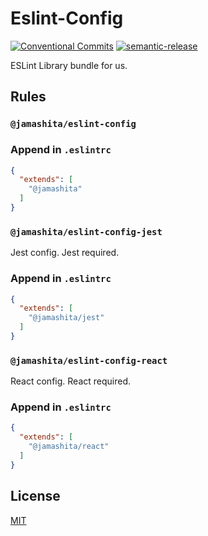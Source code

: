# Eslint-Config

[![Conventional Commits](https://img.shields.io/badge/Conventional%20Commits-1.0.0-yellow.svg)](https://conventionalcommits.org)
[![semantic-release](https://img.shields.io/badge/%20%20%F0%9F%93%A6%F0%9F%9A%80-semantic--release-e10079.svg)](https://github.com/semantic-release/semantic-release)

ESLint Library bundle for us.

## Rules

### `@jamashita/eslint-config`

### Append in `.eslintrc`

```json
{
  "extends": [
    "@jamashita"
  ]
}
```

### `@jamashita/eslint-config-jest`

Jest config. Jest required.

### Append in `.eslintrc`

```json
{
  "extends": [
    "@jamashita/jest"
  ]
}
```

### `@jamashita/eslint-config-react`

React config. React required.

### Append in `.eslintrc`

```json
{
  "extends": [
    "@jamashita/react"
  ]
}
```

## License

[MIT](LICENSE)